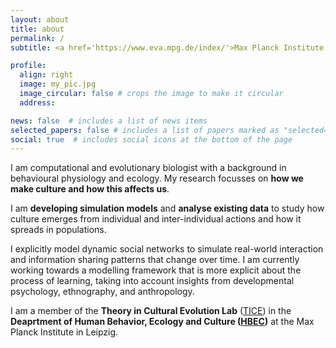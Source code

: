 ```yaml
---
layout: about
title: about
permalink: /
subtitle: <a href='https://www.eva.mpg.de/index/'>Max Planck Institute for Evolutionary Anthropology</a>. Leipzig, Germany.

profile:
  align: right
  image: my_pic.jpg
  image_circular: false # crops the image to make it circular
  address: 

news: false  # includes a list of news items
selected_papers: false # includes a list of papers marked as "selected={true}"
social: true  # includes social icons at the bottom of the page
---
```


I am computational and evolutionary biologist with a background in behavioural physiology and ecology. My research focusses on **how we make culture and how this affects us**. 

I am **developing simulation models** and **analyse existing data** to study how culture emerges from individual and inter-individual actions and how it spreads in populations. 

I explicitly model dynamic social networks to simulate real-world interaction and information sharing patterns that change over time. I am currently working towards a modelling framework that is more explicit about the process of learning, taking into account insights from developmental psychology, ethnography, and anthropology.

I am a member of the **Theory in Cultural Evolution Lab** ([TICE](https://ticelab.mystrikingly.com)) in the **Deaprtment of Human Behavior, Ecology and Culture ([HBEC](https://www.eva.mpg.de/ecology/index/))** at the Max Planck Institute in Leipzig. 

